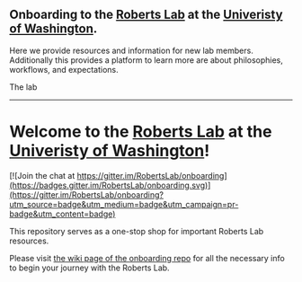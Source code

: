 ## Onboarding to the [Roberts Lab](faculty.washington.edu/sr320) at the [Univeristy of Washington](https://www.washington.edu/).

Here we provide resources and information for new lab members. Additionally this provides a platform to learn more are about philosophies, workflows, and expectations. 

The lab 






---

# Welcome to the [Roberts Lab](faculty.washington.edu/sr320) at the [Univeristy of Washington](https://www.washington.edu/)!

[![Join the chat at https://gitter.im/RobertsLab/onboarding](https://badges.gitter.im/RobertsLab/onboarding.svg)](https://gitter.im/RobertsLab/onboarding?utm_source=badge&utm_medium=badge&utm_campaign=pr-badge&utm_content=badge)

This repository serves as a one-stop shop for important Roberts Lab resources.

Please visit [the wiki page of the onboarding repo](https://github.com/RobertsLab/onboarding/wiki) for all the necessary info to begin your journey with the Roberts Lab.
 